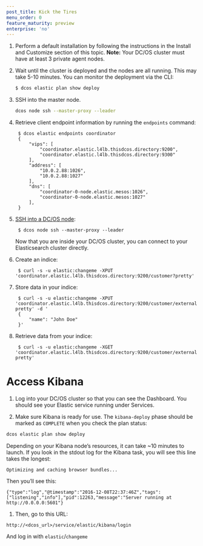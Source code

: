 ```yaml
---
post_title: Kick the Tires
menu_order: 0
feature_maturity: preview
enterprise: 'no'
---
```


1. Perform a default installation by following the instructions in the Install and Customize section of this topic.
	**Note:** Your DC/OS cluster must have at least 3 private agent nodes.

1. Wait until the cluster is deployed and the nodes are all running. This may take 5-10 minutes. You can monitor the deployment via the CLI:
	
	```bash
	$ dcos elastic plan show deploy
	```

1. SSH into the master node.

    ```bash
    dcos node ssh --master-proxy --leader
    ```
        
1. Retrieve client endpoint information by running the `endpoints` command:
        
        $ dcos elastic endpoints coordinator
        {
            "vips": [
                "coordinator.elastic.l4lb.thisdcos.directory:9200",
                "coordinator.elastic.l4lb.thisdcos.directory:9300"
            ],
            "address": [
                "10.0.2.88:1026",
                "10.0.2.88:1027"
            ],
            "dns": [
                "coordinator-0-node.elastic.mesos:1026",
                "coordinator-0-node.elastic.mesos:1027"
            ],
        }

1. [SSH into a DC/OS node][1]:

        $ dcos node ssh --master-proxy --leader

    Now that you are inside your DC/OS cluster, you can connect to your Elasticsearch cluster directly.

1. Create an indice:

        $ curl -s -u elastic:changeme -XPUT 'coordinator.elastic.l4lb.thisdcos.directory:9200/customer?pretty'


1. Store data in your indice:

        $ curl -s -u elastic:changeme -XPUT 'coordinator.elastic.l4lb.thisdcos.directory:9200/customer/external/1?pretty' -d '
        {
            "name": "John Doe"
        }'
        
1. Retrieve data from your indice:

        $ curl -s -u elastic:changeme -XGET 'coordinator.elastic.l4lb.thisdcos.directory:9200/customer/external/1?pretty'

# Access Kibana

1. Log into your DC/OS cluster so that you can see the Dashboard. You should see your Elastic service running under Services.

1. Make sure Kibana is ready for use. The `kibana-deploy` phase should be marked as `COMPLETE` when you check the plan status:

  ```bash
  dcos elastic plan show deploy
  ```

  Depending on your Kibana node’s resources, it can take ~10 minutes to launch. If you look in the stdout log for the Kibana task, you will see this line takes the longest:

  ```
  Optimizing and caching browser bundles...
  ```

  Then you’ll see this:

  ```
  {"type":"log","@timestamp":"2016-12-08T22:37:46Z","tags":["listening","info"],"pid":12263,"message":"Server running at http://0.0.0.0:5601"}
  ```

1. Then, go to this URL:
  ```
  http://<dcos_url>/service/elastic/kibana/login
  ```
  And log in with `elastic`/`changeme`

[1]: https://docs.mesosphere.com/1.9/administering-clusters/sshcluster/

